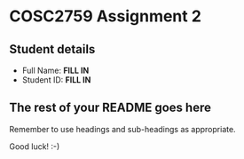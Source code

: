 # COSC2759 Assignment 2

## Student details

- Full Name: **FILL IN**
- Student ID: **FILL IN**

## The rest of your README goes here

Remember to use headings and sub-headings as appropriate.

Good luck! :-)
